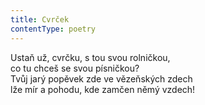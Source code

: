 ```yaml
---
title: Cvrček
contentType: poetry
---
```


Ustaň už, cvrčku, s tou svou rolničkou,  
co tu chceš se svou písničkou?  
Tvůj jarý popěvek zde ve vězeňských zdech  
lže mír a pohodu, kde zamčen němý vzdech!
